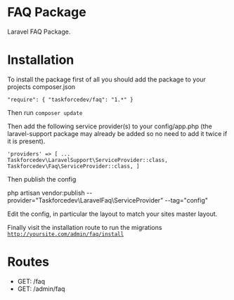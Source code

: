# FAQ Package
Laravel FAQ Package.

# Installation

To install the package first of all you should add the package to your projects composer.json

<code>"require": { "taskforcedev/faq": "1.*" }</code>

Then run <code>composer update</code>

Then add the following service provider(s) to your config/app.php (the laravel-support package may already be added so no need to add it twice if it is present).

<code>'providers' => [
    ...
    Taskforcedev\LaravelSupport\ServiceProvider::class,
    Taskforcedev\Faq\ServiceProvider::class,
]</code>

Then publish the config

php artisan vendor:publish --provider="Taskforcedev\LaravelFaq\ServiceProvider" --tag="config"

Edit the config, in particular the layout to match your sites master layout.

Finally visit the installation route to run the migrations
<code>http://yoursite.com/admin/faq/install</code>

# Routes
 - GET: /faq
 - GET: /admin/faq
